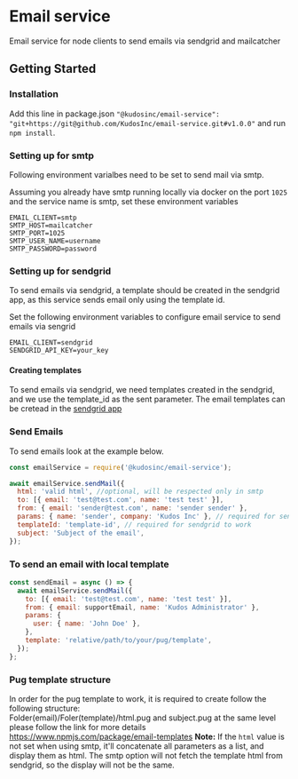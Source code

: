 # Email service
Email service for node clients to send emails via sendgrid and mailcatcher

## Getting Started

### Installation

Add this line in package.json `"@kudosinc/email-service": "git+https://git@github.com/KudosInc/email-service.git#v1.0.0"` and run `npm install`.

### Setting up for smtp

Following environment varialbes need to be set to send mail via smtp.

Assuming you already have smtp running locally via docker on the port `1025` and the service name is smtp, set these environment variables

```
EMAIL_CLIENT=smtp
SMTP_HOST=mailcatcher
SMTP_PORT=1025
SMTP_USER_NAME=username
SMTP_PASSWORD=password
```
### Setting up for sendgrid

To send emails via sendgrid, a template should be created in the sendgrid app, as this service sends email only using the template id.

Set the following environment variables to configure email service to send emails via sengrid

```
EMAIL_CLIENT=sendgrid
SENDGRID_API_KEY=your_key
```

#### Creating templates

To send emails via sendgrid, we need templates created in the sendgrid, and we use the template_id as the sent parameter. The email templates can be cretead in the [sendgrid app](https://mc.sendgrid.com/dynamic-templates)

### Send Emails

To send emails look at the example below.

```javascript
const emailService = require('@kudosinc/email-service');

await emailService.sendMail({
  html: 'valid html', //optional, will be respected only in smtp
  to: [{ email: 'test@test.com', name: 'test test' }],
  from: { email: 'sender@test.com', name: 'sender sender' },
  params: { name: 'sender', company: 'Kudos Inc' }, // required for sendgrid, optional for smtp
  templateId: 'template-id', // required for sendgrid to work
  subject: 'Subject of the email',
});

```
### To send an email with local template
```javascript
const sendEmail = async () => {
  await emailService.sendMail({
    to: [{ email: 'test@test.com', name: 'test test' }],
    from: { email: supportEmail, name: 'Kudos Administrator' },
    params: {
      user: { name: 'John Doe' },
    },
    template: 'relative/path/to/your/pug/template', 
  });
};

```
### Pug template structure 
In order for the pug template to work, it is required to create follow the following structure:  
Folder(email)/Foler(template)/html.pug and subject.pug at the same level
please follow the link for more details 
https://www.npmjs.com/package/email-templates
**Note:**
If the `html` value is not set when using smtp, it'll concatenate all parameters as a list, and display them as html. The smtp option will not fetch the template html from sendgrid, so the display will not be the same.
